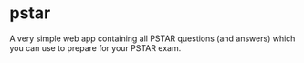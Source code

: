 pstar
=====

A very simple web app containing all PSTAR questions (and answers) which you can use to prepare for your PSTAR exam.